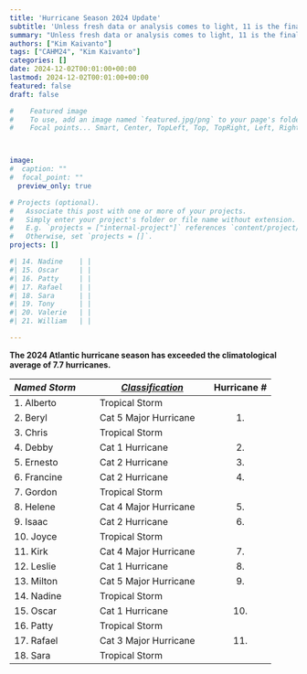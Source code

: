 ```yaml
---
title: 'Hurricane Season 2024 Update'
subtitle: 'Unless fresh data or analysis comes to light, 11 is the final number of hurricanes in the 2024 season and the resolving outcome in [CAHM24](/market/cahm24/).'
summary: "Unless fresh data or analysis comes to light, 11 is the final number of hurricanes in the 2024 season and the resolving outcome in [CAHM24](/market/cahm24/)."
authors: ["Kim Kaivanto"]
tags: ["CAHM24", "Kim Kaivanto"]
categories: []
date: 2024-12-02T00:01:00+00:00
lastmod: 2024-12-02T00:01:00+00:00
featured: false
draft: false

#    Featured image
#    To use, add an image named `featured.jpg/png` to your page's folder.
#    Focal points... Smart, Center, TopLeft, Top, TopRight, Left, Right, BottomLeft, Bottom, BottomRight.



image: 
#  caption: ""
#  focal_point: ""
  preview_only: true

# Projects (optional).
#   Associate this post with one or more of your projects.
#   Simply enter your project's folder or file name without extension.
#   E.g. `projects = ["internal-project"]` references `content/project/deep-learning/index.md`.
#   Otherwise, set `projects = []`.
projects: []

#| 14. Nadine    | |
#| 15. Oscar     | |
#| 16. Patty     | |
#| 17. Rafael    | |
#| 18. Sara      | |
#| 19. Tony      | |
#| 20. Valerie   | |
#| 21. William   | |

---
```


<div> 

**The 2024 Atlantic hurricane season has exceeded the climatological average of 7.7 hurricanes.**


<center>
                   

| *Named Storm*  &nbsp;  &nbsp; &nbsp;| [*Classification*](https://www.crucialab.net/post/hurricane-intensity-scale/) | Hurricane \# |
| ---           |--- | :---: |
|  1. Alberto   | Tropical Storm |  |           
|  2. Beryl     | Cat 5 Major Hurricane &nbsp; &nbsp;  | 1. |             
|  3. Chris     | Tropical Storm | |            
|  4. Debby     | Cat 1 Hurricane| 2. |            
|  5. Ernesto   | Cat 2 Hurricane| 3. |            
|  6. Francine  | Cat 2 Hurricane| 4. |          
|  7. Gordon    | Tropical Storm|  |           
|  8. Helene    | Cat 4 Major Hurricane| 5. |           
|  9. Isaac     | Cat 2 Hurricane| 6. |            
|  10. Joyce    | Tropical Storm|  |                        
| 11. Kirk      | Cat 4 Major Hurricane| 7. |
| 12. Leslie    | Cat 1 Hurricane| 8. |
| 13. Milton    | Cat 5 Major Hurricane| 9. |
| 14. Nadine    | Tropical Storm | |
| 15. Oscar     | Cat 1 Hurricane| 10. |
| 16. Patty     | Tropical Storm| |
| 17. Rafael    | Cat 3 Major Hurricane| 11. |
| 18. Sara      | Tropical Storm| | 

         
</center>                             





<br>
 

